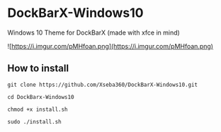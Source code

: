 # DockBarX-Windows10
Windows 10 Theme for DockBarX (made with xfce in mind)

![https://i.imgur.com/pMHfoan.png](https://i.imgur.com/pMHfoan.png) 

## How to install
```
git clone https://github.com/Xseba360/DockBarX-Windows10.git

cd DockBarx-Windows10

chmod +x install.sh

sudo ./install.sh
```
